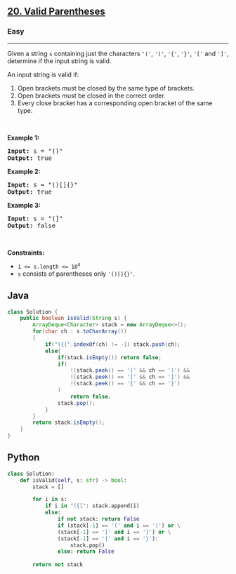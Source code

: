 <h2><a href="https://leetcode.com/problems/valid-parentheses/">20. Valid Parentheses</a></h2><h3>Easy</h3><hr><p>Given a string <code>s</code> containing just the characters <code>&#39;(&#39;</code>, <code>&#39;)&#39;</code>, <code>&#39;{&#39;</code>, <code>&#39;}&#39;</code>, <code>&#39;[&#39;</code> and <code>&#39;]&#39;</code>, determine if the input string is valid.</p>

<p>An input string is valid if:</p>

<ol>
	<li>Open brackets must be closed by the same type of brackets.</li>
	<li>Open brackets must be closed in the correct order.</li>
	<li>Every close bracket has a corresponding open bracket of the same type.</li>
</ol>

<p>&nbsp;</p>
<p><strong class="example">Example 1:</strong></p>

<pre>
<strong>Input:</strong> s = &quot;()&quot;
<strong>Output:</strong> true
</pre>

<p><strong class="example">Example 2:</strong></p>

<pre>
<strong>Input:</strong> s = &quot;()[]{}&quot;
<strong>Output:</strong> true
</pre>

<p><strong class="example">Example 3:</strong></p>

<pre>
<strong>Input:</strong> s = &quot;(]&quot;
<strong>Output:</strong> false
</pre>

<p>&nbsp;</p>
<p><strong>Constraints:</strong></p>

<ul>
	<li><code>1 &lt;= s.length &lt;= 10<sup>4</sup></code></li>
	<li><code>s</code> consists of parentheses only <code>&#39;()[]{}&#39;</code>.</li>
</ul>

## Java
```java
class Solution {
    public boolean isValid(String s) {
        ArrayDeque<Character> stack = new ArrayDeque<>();
        for(char ch : s.toCharArray())
        {
            if("({[".indexOf(ch) != -1) stack.push(ch);
            else{
                if(stack.isEmpty()) return false;
                if(
                    !(stack.peek() == '(' && ch == ')') && 
                    !(stack.peek() == '[' && ch == ']') && 
                    !(stack.peek() == '{' && ch == '}')
                )
                    return false;
                stack.pop();
            }
        }
        return stack.isEmpty();
    }
}
```

## Python
```python
class Solution:
    def isValid(self, s: str) -> bool:
        stack = []

        for i in s:
            if i in "({[": stack.append(i)
            else:
                if not stack: return False
                if (stack[-1] == '(' and i == ')') or \
                (stack[-1] == '[' and i == ']') or \
                (stack[-1] == '{' and i == '}'):
                    stack.pop()
                else: return False
        
        return not stack
```
